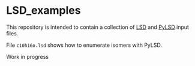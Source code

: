 # LSD_examples

This repository is intended to contain
a collection of
[LSD](https://nuzillard.github.io/LSD/)
and
[PyLSD](https://nuzillard.github.io/PyLSD/)
input files.

File `c10h16o.lsd` shows how to enumerate isomers with PyLSD.

Work in progress
